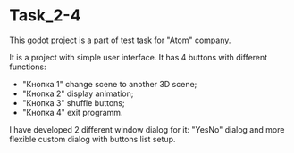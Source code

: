 # Task_2-4
 
This godot project is a part of test task for "Atom" company.

It is a project with simple user interface. It has 4 buttons with different functions:

- "Кнопка 1" change scene to another 3D scene;
- "Кнопка 2" display animation;
- "Кнопка 3" shuffle buttons;
- "Кнопка 4" exit programm.

I have developed 2 different window dialog for it: "YesNo" dialog and more flexible custom dialog with buttons list setup.

